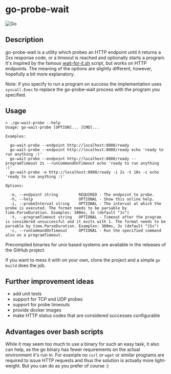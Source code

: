# go-probe-wait

![Go](https://github.com/mjeri/go-probe-wait/workflows/Go/badge.svg)

## Description

go-probe-wait is a utility which probes an HTTP endpoint until it returns a 2xx response code, or a timeout is reached and optionally starts a program.
It's inspired by the famous [wait-for-it.sh](https://github.com/vishnubob/wait-for-it) script, but works on HTTP endpoints.
The meaning of the options are slightly different, however, hopefully a bit more explanatory.

Note: if you specify to run a program on success the implementation uses `syscall.Exec` to replace the go-probe-wait process with the program you specified. 

## Usage

```
> ./go-wait-probe --help
Usage: go-wait-probe [OPTION]... [CMD]...

Examples:

  go-wait-probe --endpoint http://localhost:8080/ready
  go-wait-probe --endpoint http://localhost:8080/ready echo 'ready to run anything :)'
  go-wait-probe --endpoint http://localhost:8080/ready --programTimeout 2s --runCommandOnTimeout echo 'ready to run anything :)'
  go-wait-probe -e http://localhost:8080/ready -i 2s -t 10s -c echo 'ready to run anything :)'

Options:

  -e, --endpoint string         REQUIRED - The endpoint to probe.
  -h, --help                    OPTIONAL - Show this online help.
  -i, --probeInterval string    OPTIONAL - The interval at which the probe is executed. The format needs to be parsable by time.ParseDuration. Examples: 300ms, 3s (default "1s")
  -t, --programTimeout string   OPTIONAL - Timeout after the program is considered unsuccessful and it exits with 1. The format needs to be parsable by time.ParseDuration. Examples: 300ms, 3s (default "15s")
  -c, --runCommandOnTimeout     OPTIONAL - Run the specified command also on a programTimeout.
```

Precompiled binaries for unix based systems are available in the releases of the GitHub project.

If you want to mess it with on your own, clone the project and a simple `go build` does the job.

## Further improvement ideas

- add unit tests
- support for TCP and UDP probes
- support for probe timeouts
- provide docker images
- make HTTP status codes that are considered successes configurable


## Advantages over bash scripts

While it may seem too much to use a binary for such an easy task, it also can help, as the go binary has fewer requirements on the actual environment it's run in.
For example no `curl` or `wget` or similar programs are required to issue HTTP requests and thus the solution is actually more light-weight.
But you can do as you prefer of course :)
